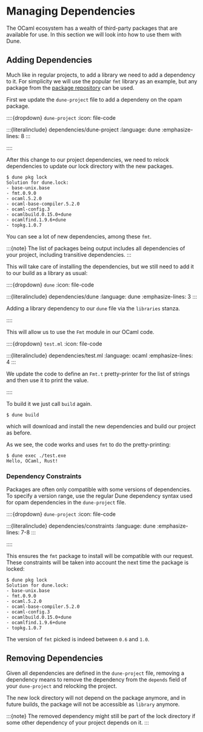 # Managing Dependencies

The OCaml ecosystem has a wealth of third-party packages that are available for
use. In this section we will look into how to use them with Dune.

## Adding Dependencies

Much like in regular projects, to add a library we need to add a dependency to
it. For simplicity we will use the popular `fmt` library as an example, but any
package from the [package repository](https://ocaml.org/packages) can be used.

First we update the `dune-project` file to add a dependeny on the opam package.

::::{dropdown} `dune-project`
:icon: file-code

:::{literalinclude} dependencies/dune-project
:language: dune
:emphasize-lines: 8
:::

::::

After this change to our project dependencies, we need to relock dependencies
to update our lock directory with the new packages.

```
$ dune pkg lock
Solution for dune.lock:
- base-unix.base
- fmt.0.9.0
- ocaml.5.2.0
- ocaml-base-compiler.5.2.0
- ocaml-config.3
- ocamlbuild.0.15.0+dune
- ocamlfind.1.9.6+dune
- topkg.1.0.7
```

You can see a lot of new dependencies, among these `fmt`.

:::{note}
The list of packages being output includes all dependencies of your project,
including transitive dependencies.
:::

This will take care of installing the dependencies, but we still need to add it to
our build as a library as usual:

::::{dropdown} `dune`
:icon: file-code

:::{literalinclude} dependencies/dune
:language: dune
:emphasize-lines: 3
:::

Adding a library dependency to our `dune` file via the `libraries` stanza.

::::

This will allow us to use the `Fmt` module in our OCaml code.

::::{dropdown} `test.ml`
:icon: file-code

:::{literalinclude} dependencies/test.ml
:language: ocaml
:emphasize-lines: 4
:::

We update the code to define an `Fmt.t` pretty-printer for the list of strings
and then use it to print the value.

::::

To build it we just call `build` again.

```
$ dune build
```

which will download and install the new dependencies and build our project as
before.

As we see, the code works and uses `fmt` to do the pretty-printing:

```
$ dune exec ./test.exe
Hello, OCaml, Rust!
```

### Dependency Constraints

Packages are often only compatible with some versions of dependencies. To
specify a version range, use the regular Dune dependency syntax
used for opam dependencies in the `dune-project` file.

::::{dropdown} `dune-project`
:icon: file-code

:::{literalinclude} dependencies/constraints
:language: dune
:emphasize-lines: 7-8
:::

::::

This ensures the `fmt` package to install will be compatible with
our request. These constraints will be taken into account the next time the
package is locked:

```
$ dune pkg lock
Solution for dune.lock:
- base-unix.base
- fmt.0.9.0
- ocaml.5.2.0
- ocaml-base-compiler.5.2.0
- ocaml-config.3
- ocamlbuild.0.15.0+dune
- ocamlfind.1.9.6+dune
- topkg.1.0.7
```

The version of `fmt` picked is indeed between `0.6` and `1.0`.

## Removing Dependencies

Given all dependencies are defined in the `dune-project` file, removing a
dependency means to remove the dependency from the `depends` field of your
`dune-project` and relocking the project.

The new lock directory will not depend on the package anymore, and in future
builds, the package will not be accessible as `library` anymore.

:::{note}
The removed dependency might still be part of the lock directory if some other
dependency of your project depends on it.
:::
